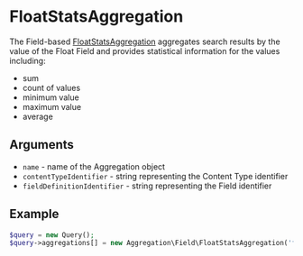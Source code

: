 # FloatStatsAggregation

The Field-based [FloatStatsAggregation](https://github.com/ezsystems/ezplatform-kernel/blob/master/eZ/Publish/API/Repository/Values/Content/Query/Aggregation/Field/FloatStatsAggregation.php) aggregates search results by the value of the Float Field
and provides statistical information for the values including:

- sum
- count of values
- minimum value
- maximum value
- average

## Arguments

- `name` - name of the Aggregation object
- `contentTypeIdentifier` - string representing the Content Type identifier
- `fieldDefinitionIdentifier` - string representing the Field identifier

## Example

``` php
$query = new Query();
$query->aggregations[] = new Aggregation\Field\FloatStatsAggregation('float', 'product', 'weight');
```
